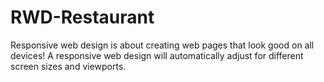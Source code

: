 # RWD-Restaurant
 Responsive web design is about creating web pages that look good on all devices!  A responsive web design will automatically adjust for different screen sizes and viewports.
